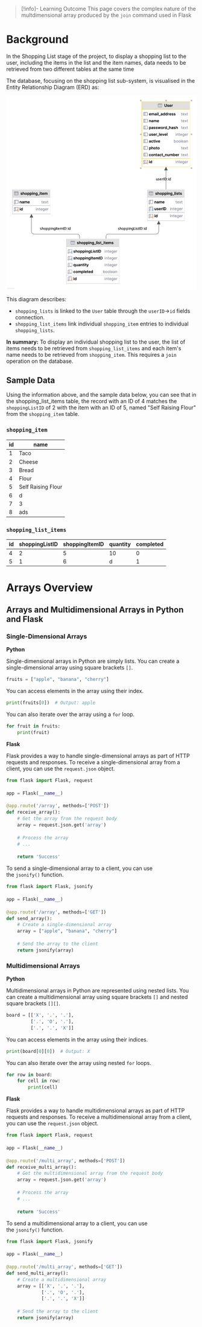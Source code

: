 >[!info]- Learning Outcome
>This page covers the complex nature of the multdimensional array produced by the `join` command used in Flask

# Background

In the Shopping List stage of the project, to display a shopping list to the user, including the items in the list and the item names, data needs to be retrieved from two different tables at the same time

The database, focusing on the shopping list sub-system, is visualised in the Entity Relationship Diagram (ERD) as:

![erdShoppingLists](/WebDev/_shared/Projects/ANH/images/erdShoppingLists.png)

This diagram describes:
- `shopping_lists` is linked to the `User` table through the `userID`->`id` fields connection.
- `shopping_list_items` link individual `shopping_item` entries to individual `shopping_lists`. 

**In summary:** To display an individual shopping list to the user, the list of items needs to be retrieved from `shopping_list_items` and each item's name needs to be retrieved from `shopping_item`. This requires a `join` operation on the database.

## Sample Data

Using the information above, and the sample data below, you can see that in the shopping_list_items table, the record with an ID of 4 matches the `shoppingListID` of 2 with the item with an ID of 5, named "Self Raising Flour" from the `shopping_item` table.

### `shopping_item`

| id    | name               |
| ----- | ------------------ |
| 1 | Taco               |
| 2 | Cheese             |
| 3 | Bread              |
| 4 | Flour              |
| 5 | Self Raising Flour |
| 6 | d                  |
| 7 | 3                  |
| 8 | ads                |

### `shopping_list_items`

| id    | shoppingListID | shoppingItemID | quantity | completed |
| ----- | -------------- | -------------- | -------- | --------- |
| 4 | 2          | 5          | 10   | 0     |
| 5 | 1              | 6              | d        | 1         |




# Arrays Overview

## Arrays and Multidimensional Arrays in Python and Flask

### Single-Dimensional Arrays

**Python**

Single-dimensional arrays in Python are simply lists. You can create a single-dimensional array using square brackets `[]`.

```python
fruits = ["apple", "banana", "cherry"]
```

You can access elements in the array using their index.

```python
print(fruits[0])  # Output: apple
```

You can also iterate over the array using a `for` loop.

```python
for fruit in fruits:
    print(fruit)
```

**Flask**

Flask provides a way to handle single-dimensional arrays as part of HTTP requests and responses. To receive a single-dimensional array from a client, you can use the `request.json` object.

```python
from flask import Flask, request

app = Flask(__name__)

@app.route('/array', methods=['POST'])
def receive_array():
    # Get the array from the request body
    array = request.json.get('array')

    # Process the array
    # ...

    return 'Success'
```

To send a single-dimensional array to a client, you can use the `jsonify()` function.

```python
from flask import Flask, jsonify

app = Flask(__name__)

@app.route('/array', methods=['GET'])
def send_array():
    # Create a single-dimensional array
    array = ["apple", "banana", "cherry"]

    # Send the array to the client
    return jsonify(array)
```

### Multidimensional Arrays

**Python**

Multidimensional arrays in Python are represented using nested lists. You can create a multidimensional array using square brackets `[]` and nested square brackets `[][]`.

```python
board = [['X', '.', '.'],
         ['.', 'O', '.'],
         ['.', '.', 'X']]
```

You can access elements in the array using their indices.

```python
print(board[0][0])  # Output: X
```

You can also iterate over the array using nested `for` loops.

```python
for row in board:
    for cell in row:
        print(cell)
```

**Flask**

Flask provides a way to handle multidimensional arrays as part of HTTP requests and responses. To receive a multidimensional array from a client, you can use the `request.json` object.

```python
from flask import Flask, request

app = Flask(__name__)

@app.route('/multi_array', methods=['POST'])
def receive_multi_array():
    # Get the multidimensional array from the request body
    array = request.json.get('array')

    # Process the array
    # ...

    return 'Success'
```

To send a multidimensional array to a client, you can use the `jsonify()` function.

```python
from flask import Flask, jsonify

app = Flask(__name__)

@app.route('/multi_array', methods=['GET'])
def send_multi_array():
    # Create a multidimensional array
    array = [['X', '.', '.'],
             ['.', 'O', '.'],
             ['.', '.', 'X']]

    # Send the array to the client
    return jsonify(array)
```

